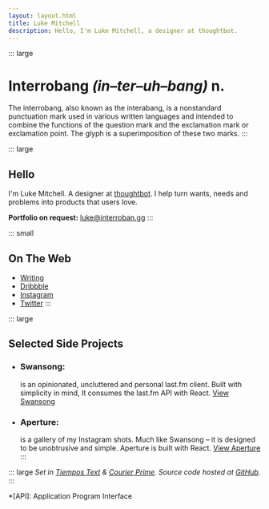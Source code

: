 ```yaml
---
layout: layout.html
title: Luke Mitchell
description: Hello, I'm Luke Mitchell, a designer at thoughtbot.
---
```

::: large
# Interrobang _(in–ter–uh–bang)_ **n**.
The interrobang, also known as the interabang, is a nonstandard punctuation mark used in various written languages and intended to combine the functions of the question mark and the exclamation mark or exclamation point. The glyph is a superimposition of these two marks.
:::

::: large
## Hello

I'm Luke Mitchell. A designer at [thoughtbot][thoughtbot]. I help turn wants, needs and problems into products that users love.

**Portfolio on request:** [luke@interroban.gg](mailto:luke@interroban.gg)
:::

::: small
## On The Web

- [Writing][robots.thoughtbot.com]
- [Dribbble][dribbble.com]
- [Instagram][instagram.com]
- [Twitter][twitter.com]
:::

::: large
## Selected Side Projects

- ### Swansong:
  is an opinionated, uncluttered and personal last.fm client. Built with simplicity in mind, It consumes the last.fm API with React.
  [View Swansong][swansong]

- ### Aperture:
  is a gallery of my Instagram shots. Much like Swansong – it is designed to be unobtrusive and simple.  Aperture is built with React.
  [View Aperture][aperture]
:::

::: large
_Set in [Tiempos Text][tiempos] & [Courier Prime][courier]._
_Source code hosted at [GitHub][github.com]._
:::

*[API]: Application Program Interface

[thoughtbot]: https://thoughtbot.com
[robots.thoughtbot.com]: https://robots.thoughtbot.com/authors/luke-mitchell
[twitter.com]: https://twitter.com/LkeMitchll
[dribbble.com]: https://dribbble.com/Interrobang
[instagram.com]: https://instagram.com/lkemitchll
[swansong]: http://swansong.interroban.gg
[aperture]: http://aperture.interroban.gg
[github.com]: https://github.com/LkeMitchll/interroban.gg
[tiempos]: https://klim.co.nz/retail-fonts/tiempos-text/
[courier]: https://quoteunquoteapps.com/courierprime/
